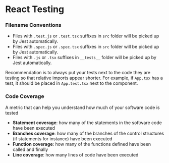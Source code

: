 # React Testing

### Filename Conventions

- Files with `.test.js` or `.test.tsx` suffixes in `src` folder will be picked up by Jest automatically.
- Files with `.spec.js` or `.spec.tsx` suffixes in `src` folder will be picked up by Jest automatically.
- Files with `.js` or `.tsx` suffixes in `__tests__` folder will be picked up by Jest automatically.

Recommendation is to always put your tests next to the code they are testing so that relative imports appear shorter. For example, if `App.tsx` has a test, it should be placed in `App.test.tsx` next to the component.

### Code Coverage

A metric that can help you understand how much of your software code is tested

- **Statement coverage**: how many of the statements in the software code have been executed
- **Branches coverage**: how many of the branches of the control structures (if statements for instance) have been executed
- **Function coverage**: how many of the functions defined have been called and finally
- **Line coverage**: how many lines of code have been executed
